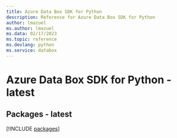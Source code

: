 ```yaml
---
title: Azure Data Box SDK for Python
description: Reference for Azure Data Box SDK for Python
author: lmazuel
ms.author: lmazuel
ms.data: 02/17/2023
ms.topic: reference
ms.devlang: python
ms.service: databox
---
```

# Azure Data Box SDK for Python - latest
## Packages - latest
[!INCLUDE [packages](data-box-index.md)]